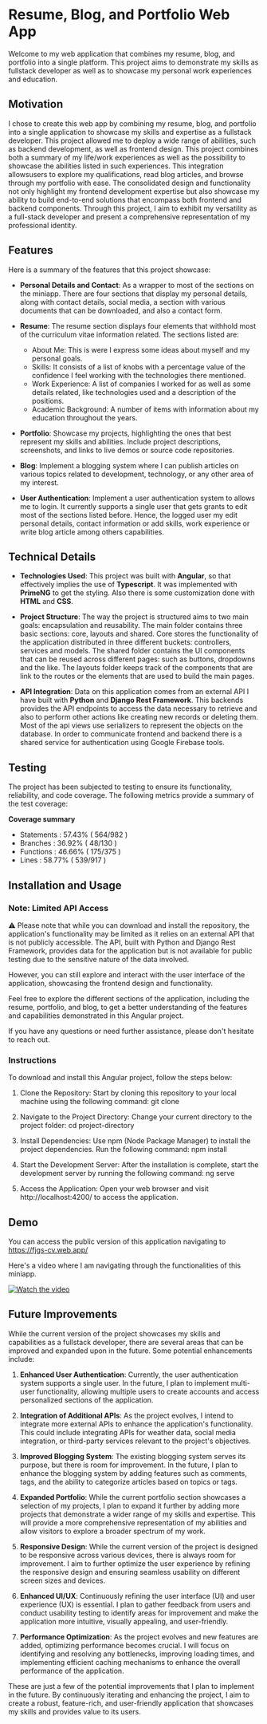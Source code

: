 # Resume, Blog, and Portfolio Web App

Welcome to my web application that combines my resume, blog, and portfolio into a single platform. This project aims to demonstrate my skills as fullstack developer as well as to showcase my personal work experiences and education.

## Motivation

I chose to create this web app by combining my resume, blog, and portfolio into a single application to showcase my skills and expertise as a fullstack developer. This project allowed me to deploy a wide range of abilities, such as backend development, as well as frontend design. This project combines both a summary of my life/work experiences as well as the possibility to showcase the abilities listed in such experiences. This integration allowsusers to explore my qualifications, read blog articles, and browse through my portfolio with ease. The consolidated design and functionality not only highlight my frontend development expertise but also showcase my ability to build end-to-end solutions that encompass both frontend and backend components. Through this project, I aim to exhibit my versatility as a full-stack developer and present a comprehensive representation of my professional identity.

## Features

Here is a summary of the features that this project showcase:

- **Personal Details and Contact**:
  As a wrapper to most of the sections on the miniapp. There are four sections that display my personal details, along with contact details, social media, a section with various documents that can be downloaded, and also a contact form.

- **Resume**:
  The resume section displays four elements that withhold most of the curriculum vitae information related. The sections listed are:

  - About Me: This is were I express some ideas about myself and my personal goals.
  - Skills: It consists of a list of knobs with a percentage value of the confidence I feel working with the technologies there mentioned.
  - Work Experience: A list of companies I worked for as well as some details related, like technologies used and a description of the positions.
  - Academic Background: A number of items with information about my education throughout the years.

- **Portfolio**: Showcase my projects, highlighting the ones that best represent my skills and abilities. Include project descriptions, screenshots, and links to live demos or source code repositories.

- **Blog**: Implement a blogging system where I can publish articles on various topics related to development, technology, or any other area of my interest.

- **User Authentication**: Implement a user authentication system to allows me to login. It currently supports a single user that gets grants to edit most of the sections listed before. Hence, the logged user my edit personal details, contact information or add skills, work experience or write blog article among others capabilities.

## Technical Details

- **Technologies Used**: This project was built with **Angular**, so that effectively implies the use of **Typescript**. It was implemented with **PrimeNG** to get the styling. Also there is some customization done with **HTML** and **CSS**.

- **Project Structure**: The way the project is structured aims to two main goals: encapsulation and reusability. The main folder contains three basic sections: core, layouts and shared. Core stores the functionality of the application distributed in three different buckets: controllers, services and models. The shared folder contains the UI components that can be reused across different pages: such as buttons, dropdowns and the like. The layouts folder keeps track of the components that are link to the routes or the elements that are used to build the main pages.

- **API Integration**: Data on this application comes from an external API I have built with **Python** and **Django Rest Framework**. This backends provides the API endpoints to access the data necessary to retrieve and also to perform other actions like creating new records or deleting them. Most of the api views use serializers to represent the objects on the database. In order to communicate frontend and backend there is a shared service for authentication using Google Firebase tools.

## Testing

The project has been subjected to testing to ensure its functionality, reliability, and code coverage. The following metrics provide a summary of the test coverage:

**Coverage summary**

- Statements : 57.43% ( 564/982 )
- Branches : 36.92% ( 48/130 )
- Functions : 46.66% ( 175/375 )
- Lines : 58.77% ( 539/917 )

## Installation and Usage

### Note: Limited API Access

⚠️ Please note that while you can download and install the repository, the application's functionality may be limited as it relies on an external API that is not publicly accessible. The API, built with Python and Django Rest Framework, provides data for the application but is not available for public testing due to the sensitive nature of the data involved.

However, you can still explore and interact with the user interface of the application, showcasing the frontend design and functionality.

Feel free to explore the different sections of the application, including the resume, portfolio, and blog, to get a better understanding of the features and capabilities demonstrated in this Angular project.

If you have any questions or need further assistance, please don't hesitate to reach out.

### Instructions

To download and install this Angular project, follow the steps below:

1. Clone the Repository: Start by cloning this repository to your local machine using the following command:
   git clone <repository-url>

2. Navigate to the Project Directory: Change your current directory to the project folder:
   cd project-directory

3. Install Dependencies: Use npm (Node Package Manager) to install the project dependencies. Run the following command:
   npm install

4. Start the Development Server: After the installation is complete, start the development server by running the following command:
   ng serve

5. Access the Application: Open your web browser and visit http://localhost:4200/ to access the application.

## Demo

You can access the public version of this application navigating to https://fjgs-cv.web.app/

Here's a video where I am navigating through the functionalities of this miniapp. 

[![Watch the video](https://img.youtube.com/vi/VYO2v9G6j3U/hqdefault.jpg)](https://www.youtube.com/embed/VYO2v9G6j3U)

## Future Improvements

While the current version of the project showcases my skills and capabilities as a fullstack developer, there are several areas that can be improved and expanded upon in the future. Some potential enhancements include:

1. **Enhanced User Authentication**: Currently, the user authentication system supports a single user. In the future, I plan to implement multi-user functionality, allowing multiple users to create accounts and access personalized sections of the application.

2. **Integration of Additional APIs**: As the project evolves, I intend to integrate more external APIs to enhance the application's functionality. This could include integrating APIs for weather data, social media integration, or third-party services relevant to the project's objectives.

3. **Improved Blogging System**: The existing blogging system serves its purpose, but there is room for improvement. In the future, I plan to enhance the blogging system by adding features such as comments, tags, and the ability to categorize articles based on topics or tags.

4. **Expanded Portfolio**: While the current portfolio section showcases a selection of my projects, I plan to expand it further by adding more projects that demonstrate a wider range of my skills and expertise. This will provide a more comprehensive representation of my abilities and allow visitors to explore a broader spectrum of my work.

5. **Responsive Design**: While the current version of the project is designed to be responsive across various devices, there is always room for improvement. I aim to further optimize the user experience by refining the responsive design and ensuring seamless usability on different screen sizes and devices.

6. **Enhanced UI/UX**: Continuously refining the user interface (UI) and user experience (UX) is essential. I plan to gather feedback from users and conduct usability testing to identify areas for improvement and make the application more intuitive, visually appealing, and user-friendly.

7. **Performance Optimization**: As the project evolves and new features are added, optimizing performance becomes crucial. I will focus on identifying and resolving any bottlenecks, improving loading times, and implementing efficient caching mechanisms to enhance the overall performance of the application.

These are just a few of the potential improvements that I plan to implement in the future. By continuously iterating and enhancing the project, I aim to create a robust, feature-rich, and user-friendly application that showcases my skills and provides value to its users.
